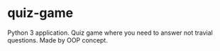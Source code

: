 # quiz-game
Python 3 application. Quiz game where you need to answer not travial questions. Made by OOP concept.
